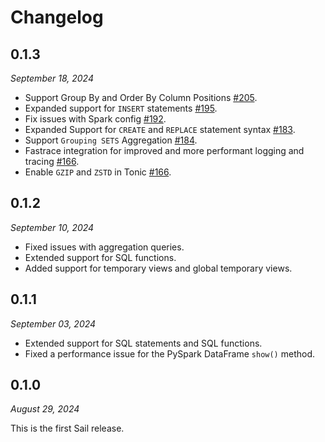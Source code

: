 # Changelog

## 0.1.3

_September 18, 2024_

- Support Group By and Order By Column Positions [#205](https://github.com/lakehq/sail/pull/205).
- Expanded support for `INSERT` statements [#195](https://github.com/lakehq/sail/pull/195).
- Fix issues with Spark config [#192](https://github.com/lakehq/sail/pull/192).
- Expanded Support for `CREATE` and `REPLACE` statement syntax [#183](https://github.com/lakehq/sail/pull/183).
- Support `Grouping SETS` Aggregation [#184](https://github.com/lakehq/sail/pull/184/files).
- Fastrace integration for improved and more performant logging and tracing [#166](https://github.com/lakehq/sail/pull/166).
- Enable `GZIP` and `ZSTD` in Tonic [#166](https://github.com/lakehq/sail/pull/166).

## 0.1.2

_September 10, 2024_

- Fixed issues with aggregation queries.
- Extended support for SQL functions.
- Added support for temporary views and global temporary views.

## 0.1.1

_September 03, 2024_

- Extended support for SQL statements and SQL functions.
- Fixed a performance issue for the PySpark DataFrame `show()` method.

## 0.1.0

_August 29, 2024_

This is the first Sail release.
